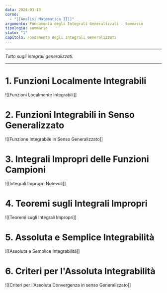 ```yaml
---
data: 2024-03-10
corso:
  - "[[Analisi Matematica II]]"
argomento: Fondamenta degli Integrali Generalizzati - Sommario
tipologia: sommario
stato: "1"
capitolo: Fondamenta degli Integrali Generalizzati
---
```

- - -
*Tutto sugli integrali generalizzati.*
- - -
# 1. Funzioni Localmente Integrabili
![[Funzioni Localmente Integrabili]]

# 2. Funzioni Integrabili in Senso Generalizzato
![[Funzione Integrabile in Senso Generalizzato]]

# 3. Integrali Impropri delle Funzioni Campioni
![[Integrali Impropri Notevoli]]

# 4. Teoremi sugli Integrali Impropri
![[Teoremi sugli Integrali Impropri]]

# 5. Assoluta e Semplice Integrabilità
![[Assoluta e Semplice Integrabilità]]

# 6. Criteri per l'Assoluta Integrabilità
![[Criteri per l'Assoluta Convergenza in senso Generalizzato]]